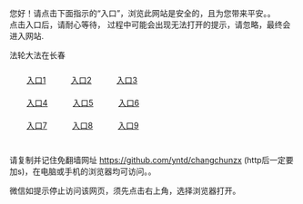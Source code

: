 您好！请点击下面指示的“入口”，浏览此网站是安全的，且为您带来平安。。 <br/>
点击入口后，请耐心等待， 过程中可能会出现无法打开的提示，请忽略，最终会进入网站. </br>

法轮大法在长春<br/>
<div style="padding:10px"><a style="margin:20px" target="_blank" href="https://d1rdpkhqcqhq3t.cloudfront.net/2Qpsp?lfzbiynp" id="ccLink1" rel="nofollow">入口1</a> <a target="_blank" style="margin:20px" href="https://d300xnv3u5vu6l.cloudfront.net/2Qpsp?hwgvqqgr" id="ccLink2" rel="nofollow">入口2</a> <a style="margin:20px" target="_blank" href="https://d2bwiwbyy7tijw.cloudfront.net/2Qpsp?xemhcxzx" id="ccLink3" rel="nofollow">入口3</a></div>

<div style="padding:10px" ><a style="margin:20px" target="_blank" href="https://d1rdpkhqcqhq3t.cloudfront.net/2Qpsp?lfzbiynp" id="ccLink4" rel="nofollow">入口4</a> <a style="margin:20px" href="https://d300xnv3u5vu6l.cloudfront.net/2Qpsp?hwgvqqgr" target="_blank" id="ccLink5" rel="nofollow">入口5</a> <a style="margin:20px" href="https://d2bwiwbyy7tijw.cloudfront.net/2Qpsp?xemhcxzx" target="_blank" id="ccLink6" rel="nofollow">入口6</a></div>

<div style="padding:10px"><a style="margin:20px" target="_blank" href="https://d1rdpkhqcqhq3t.cloudfront.net/2Qpsp?lfzbiynp" id="ccLink7" rel="nofollow">入口7</a> <a style="margin:20px" href="https://d300xnv3u5vu6l.cloudfront.net/2Qpsp?hwgvqqgr" target="_blank" id="ccLink8" rel="nofollow">入口8</a> <a style="margin:20px" target="_blank" href="https://d2bwiwbyy7tijw.cloudfront.net/2Qpsp?xemhcxzx" id="ccLink9" rel="nofollow">入口9</a></div>

<br/>



请复制并记住免翻墙网址 https://github.com/yntd/changchunzx (http后一定要加s)，在电脑或手机的浏览器均可访问。。<br/>

微信如提示停止访问该网页，须先点击右上角，选择浏览器打开。
